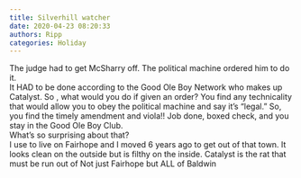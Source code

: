 ```yaml
---
title: Silverhill watcher
date: 2020-04-23 08:20:33
authors: Ripp
categories: Holiday
---
```


 The judge had to get McSharry off.  The political machine ordered him to do it.  
It HAD to be done according to the Good Ole Boy Network who makes up Catalyst.
So , what would you do if given an order?   You find any technicality that would allow you to obey the political machine and say it’s “legal.”
So, you find the timely amendment and viola!!    Job done, boxed check, and you stay in the Good Ole Boy Club.  
What’s so surprising about that?   
I use to live on Fairhope and I moved 6 years ago to get out of that town.   It looks clean on the outside but is filthy on the inside.   Catalyst is the rat that must be run out of Not just Fairhope but ALL of Baldwin
